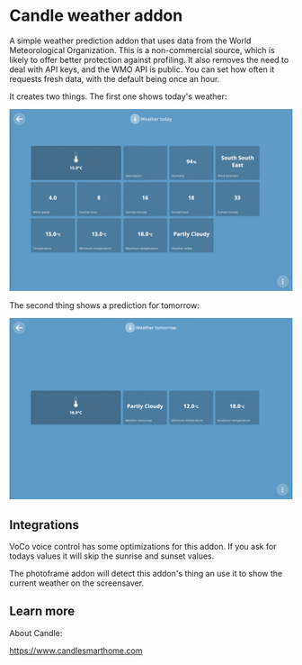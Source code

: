 # Candle weather addon

A simple weather prediction addon that uses data from the World Meteorological Organization. This is a non-commercial source, which is likely to offer better protection against profiling. It also removes the need to deal with API keys, and the WMO API is public. You can set how often it requests fresh data, with the default being once an hour.

It creates two things. The first one shows today's weather:

![Alt text](screenshot.jpg?raw=true "Screenshot")

The second thing shows a prediction for tomorrow:

![Alt text](screenshot.png?raw=true "Screenshot")


## Integrations

VoCo voice control has some optimizations for this addon. If you ask for todays values it will skip the sunrise and sunset values.

The photoframe addon will detect this addon's thing an use it to show the current weather on the screensaver.


## Learn more 

About Candle:

https://www.candlesmarthome.com
